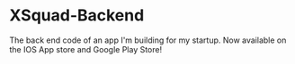 # XSquad-Backend
The back end code of an app I'm building for my startup.
Now available on the IOS App store and Google Play Store!
